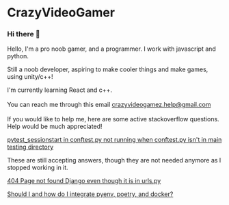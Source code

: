 # CrazyVideoGamer
### Hi there 👋

Hello, I'm a pro noob gamer, and a programmer. I work with javascript and python.

Still a noob developer, aspiring to make cooler things and make games, using unity/c++!

I'm currently learning React and c++.
<br /><br />
You can reach me through this email
crazyvideogamez.help@gmail.com
<br /><br />
If you would like to help me, here are some active stackoverflow questions. Help would be much appreciated!

[pytest_sessionstart in conftest.py not running when conftest.py isn't in main testing directory](https://stackoverflow.com/questions/65704048/pytest-sessionstart-in-conftest-py-not-running-when-conftest-py-isnt-in-main-te)

These are still accepting answers, though they are not needed anymore as I stopped working in it.

[404 Page not found Django even though it is in urls.py](https://stackoverflow.com/questions/62879959/404-page-not-found-django-even-though-it-is-in-urls-py)

[Should I and how do I integrate pyenv, poetry, and docker?](https://stackoverflow.com/questions/65768775/should-i-and-how-do-i-integrate-pyenv-poetry-and-docker)
<!--
**CrazyVideoGamez/CrazyVideoGamez** is a ✨ _special_ ✨ repository because its `README.md` (this file) appears on your GitHub profile.

Here are some ideas to get you started:

- 🔭 I’m currently working on ...
- 🌱 I’m currently learning ...
- 👯 I’m looking to collaborate on ...
- 🤔 I’m looking for help with ...
- 💬 Ask me about ...
- 📫 How to reach me: ...
- 😄 Pronouns: ...
- ⚡ Fun fact: ...
-->
